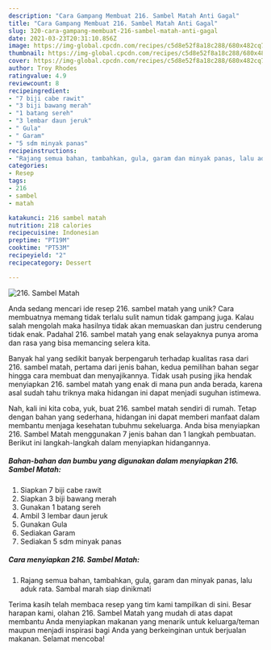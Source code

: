 ```yaml
---
description: "Cara Gampang Membuat 216. Sambel Matah Anti Gagal"
title: "Cara Gampang Membuat 216. Sambel Matah Anti Gagal"
slug: 320-cara-gampang-membuat-216-sambel-matah-anti-gagal
date: 2021-03-23T20:31:10.856Z
image: https://img-global.cpcdn.com/recipes/c5d8e52f8a18c288/680x482cq70/216-sambel-matah-foto-resep-utama.jpg
thumbnail: https://img-global.cpcdn.com/recipes/c5d8e52f8a18c288/680x482cq70/216-sambel-matah-foto-resep-utama.jpg
cover: https://img-global.cpcdn.com/recipes/c5d8e52f8a18c288/680x482cq70/216-sambel-matah-foto-resep-utama.jpg
author: Troy Rhodes
ratingvalue: 4.9
reviewcount: 8
recipeingredient:
- "7 biji cabe rawit"
- "3 biji bawang merah"
- "1 batang sereh"
- "3 lembar daun jeruk"
- " Gula"
- " Garam"
- "5 sdm minyak panas"
recipeinstructions:
- "Rajang semua bahan, tambahkan, gula, garam dan minyak panas, lalu aduk rata. Sambal marah siap dinikmati"
categories:
- Resep
tags:
- 216
- sambel
- matah

katakunci: 216 sambel matah 
nutrition: 218 calories
recipecuisine: Indonesian
preptime: "PT19M"
cooktime: "PT53M"
recipeyield: "2"
recipecategory: Dessert

---
```



![216. Sambel Matah](https://img-global.cpcdn.com/recipes/c5d8e52f8a18c288/680x482cq70/216-sambel-matah-foto-resep-utama.jpg)

Anda sedang mencari ide resep 216. sambel matah yang unik? Cara membuatnya memang tidak terlalu sulit namun tidak gampang juga. Kalau salah mengolah maka hasilnya tidak akan memuaskan dan justru cenderung tidak enak. Padahal 216. sambel matah yang enak selayaknya punya aroma dan rasa yang bisa memancing selera kita.



Banyak hal yang sedikit banyak berpengaruh terhadap kualitas rasa dari 216. sambel matah, pertama dari jenis bahan, kedua pemilihan bahan segar hingga cara membuat dan menyajikannya. Tidak usah pusing jika hendak menyiapkan 216. sambel matah yang enak di mana pun anda berada, karena asal sudah tahu triknya maka hidangan ini dapat menjadi suguhan istimewa.


Nah, kali ini kita coba, yuk, buat 216. sambel matah sendiri di rumah. Tetap dengan bahan yang sederhana, hidangan ini dapat memberi manfaat dalam membantu menjaga kesehatan tubuhmu sekeluarga. Anda bisa menyiapkan 216. Sambel Matah menggunakan 7 jenis bahan dan 1 langkah pembuatan. Berikut ini langkah-langkah dalam menyiapkan hidangannya.

<!--inarticleads1-->

##### Bahan-bahan dan bumbu yang digunakan dalam menyiapkan 216. Sambel Matah:

1. Siapkan 7 biji cabe rawit
1. Siapkan 3 biji bawang merah
1. Gunakan 1 batang sereh
1. Ambil 3 lembar daun jeruk
1. Gunakan  Gula
1. Sediakan  Garam
1. Sediakan 5 sdm minyak panas




<!--inarticleads2-->

##### Cara menyiapkan 216. Sambel Matah:

1. Rajang semua bahan, tambahkan, gula, garam dan minyak panas, lalu aduk rata. Sambal marah siap dinikmati




Terima kasih telah membaca resep yang tim kami tampilkan di sini. Besar harapan kami, olahan 216. Sambel Matah yang mudah di atas dapat membantu Anda menyiapkan makanan yang menarik untuk keluarga/teman maupun menjadi inspirasi bagi Anda yang berkeinginan untuk berjualan makanan. Selamat mencoba!
